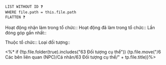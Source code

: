 ```dataview
LIST WITHOUT ID ❓
WHERE file.path = this.file.path
FLATTEN ❓
```
Hoạt động nhận làm trong tổ chức::
Hoạt động đã làm trong tổ chức::
Lần đóng góp gần nhất::

Thuộc tổ chức::
Loại đối tượng::

<%* if (!tp.file.folder(true).includes("63 Đối tượng cụ thể")) {tp.file.move("/6 Các bên liên quan (NPC)/Cá nhân/63 Đối tượng cụ thể/" + tp.file.title)}%>